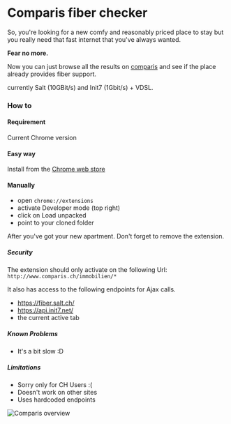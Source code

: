 # Comparis fiber checker

So, you're looking for a new comfy and reasonably priced place to stay but you
really need that fast internet that you've always wanted.

**Fear no more.**

Now you can just browse all the results on [comparis](https://www.comparis.ch/immobilien/default) and see
if the place already provides fiber support. 

currently Salt (10GBit/s) and Init7
(1Gbit/s) + VDSL.

### How to

#### Requirement
Current Chrome version

#### Easy way
Install from the [Chrome web store](ttps://chrome.google.com/webstore/detail/lmafadnjikhmoeofhiakoaikceofphcd/)

#### Manually
- open ``chrome://extensions``
- activate Developer mode (top right)
- click on Load unpacked 
- point to your cloned folder

After you've got your new apartment. Don't forget to remove the extension.

##### Security 
The extension should only activate on the following Url:
``http://www.comparis.ch/immobilien/*``

It also has access to the following endpoints for Ajax calls.
- https://fiber.salt.ch/
- https://api.init7.net/
- the current active tab

##### Known Problems
- It's a bit slow :D

##### Limitations
- Sorry only for CH Users :(
- Doesn't work on other sites
- Uses hardcoded endpoints

![Comparis overview](git_images/checker.png "Comparis check")

